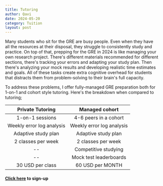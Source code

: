 ```yaml
---
title: Tutoring
author: Qavi
date: 2024-05-20
category: Tuition
layout: post
---
```


Many students who sit for the GRE are busy people. Even when they have all the resources at their disposal, they struggle to consistently study and practice. On top of that, prepping for the GRE in 2024 is like managing your own research project. There's different materials recommended for different sections, there's tracking your errors and adapting your study plan. Then there's analyzing your mock results and developing realistic time estimates and goals. All of these tasks create extra cognitive overhead for students that distracts them from problem-solving to their brain's full capacity.

To address these problems, I offer fully-managed GRE preparation both for 1-on-1 and cohort style tutoring. Here's the breakdown when compared to tutoring;

<div class="table-wrapper" markdown="block">

|Private Tutoring|Managed cohort|
|:-:|:-:|
|1-on-1 sessions|4-6 peers in a cohort|
|Weekly error log analysis|Weekly error log analysis|
|Adaptive study plan|Adaptive study plan|
|2 classes per week| 2 classes per week|
|--|Competitive studying
|--|Mock test leaderboards|
|30 USD per class| 60 USD per MONTH|

</div>

#### [Click here](https://forms.gle/gQyfnCDSimmQeYkr5) to sign-up